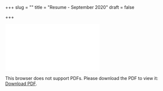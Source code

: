 +++
slug = ""
title = "Resume - September 2020"
draft = false

+++

<object data="../resume.pdf" type="application/pdf" width="100%" height="700px">
    <embed src="../resume.pdf">
        <p>This browser does not support PDFs. Please download the PDF to view it: <a href="../resume.pdf">Download PDF</a>.</p>
    </embed>
</object>
